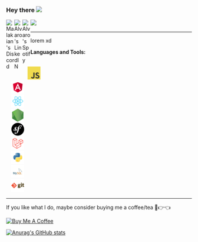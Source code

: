 ### Hey there <img src="https://media.giphy.com/media/hvRJCLFzcasrR4ia7z/giphy.gif" width="25px">
<a href="https://discord.gg/Qq6pcHYj2x">
  <img align="left" alt="Malakian's Discord" width="22px" src="https://raw.githubusercontent.com/peterthehan/peterthehan/master/assets/discord.svg" />
</a>
<a href="https://www.linkedin.com/in/%C3%A1lvaro-arpal-708620130/">
  <img align="left" alt="Alvaro's LinkedIN" width="22px" src="https://raw.githubusercontent.com/peterthehan/peterthehan/master/assets/linkedin.svg" />
</a>
<a href="https://open.spotify.com/playlist/3h0St7EYpAg5ShrU6Gbns5?si=16d41198633b4937">
  <img align="left" alt="Alvaro's Spotify" width="22px" src="https://raw.githubusercontent.com/peterthehan/peterthehan/master/assets/spotify.svg" />
</a>

![](https://visitor-badge.glitch.me/badge?page_id=Malakian96.Malakian96)

<hr>
lorem xd

**Languages and Tools:**  

<code>
  <img 
       height="35" 
       alt="JavaScript" 
       title="JavaScript" 
       src="https://raw.githubusercontent.com/github/explore/80688e429a7d4ef2fca1e82350fe8e3517d3494d/topics/javascript/javascript.png"
   ></code>

<code>
  <img 
       height="35" 
       alt="Angular" 
       title="Angular" 
       src="https://raw.githubusercontent.com/github/explore/80688e429a7d4ef2fca1e82350fe8e3517d3494d/topics/angular/angular.png"
  ></code>

<code>
  <img 
       height="35" 
       alt="React" 
       title="React"  
       src="https://raw.githubusercontent.com/github/explore/80688e429a7d4ef2fca1e82350fe8e3517d3494d/topics/react/react.png"
     ></code>
<code>
  <img 
       height="35" 
       alt="NodeJS" 
       title="NodeJS"  
       src="https://raw.githubusercontent.com/github/explore/80688e429a7d4ef2fca1e82350fe8e3517d3494d/topics/nodejs/nodejs.png"
     ></code>
<code>
  <img 
       height="35" 
       alt="Symfony" 
       title="Symfony" 
       src="https://raw.githubusercontent.com/github/explore/80688e429a7d4ef2fca1e82350fe8e3517d3494d/topics/symfony/symfony.png"
     ></code>
<code>
  <img 
       height="35" 
       alt="Laravel" 
       title="Laravel" 
       src="https://raw.githubusercontent.com/github/explore/80688e429a7d4ef2fca1e82350fe8e3517d3494d/topics/laravel/laravel.png"
   ></code>
<code>
  <img 
       height="35" 
       alt="Python" 
       title="Python" 
       src="https://raw.githubusercontent.com/github/explore/80688e429a7d4ef2fca1e82350fe8e3517d3494d/topics/python/python.png"
   ></code>
<code>
  <img 
       height="35" 
       alt="MySQL" 
       title="MySQL" 
       src="https://raw.githubusercontent.com/github/explore/80688e429a7d4ef2fca1e82350fe8e3517d3494d/topics/mysql/mysql.png"
   ></code>
<code>
  <img 
       height="35" 
       alt="Git" 
       title="Git" 
       src="https://raw.githubusercontent.com/github/explore/80688e429a7d4ef2fca1e82350fe8e3517d3494d/topics/git/git.png"
   ></code>
   
   
<br />

<hr>
If you like what I do, maybe consider buying me a coffee/tea 🥺👉👈
<br />

<a href="https://www.buymeacoffee.com/malakiann" target="_blank"><img src="https://cdn.buymeacoffee.com/buttons/v2/default-red.png" alt="Buy Me A Coffee" width="150" ></a>


[![Anurag's GitHub stats](https://github-readme-stats.vercel.app/api?username=Malakian96&show_icons=true&theme=gotham)](https://github.com/anuraghazra/github-readme-stats)




